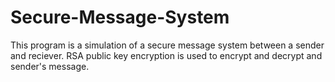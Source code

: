 # Secure-Message-System
This program is a simulation of a secure message system between a sender and reciever. RSA public key encryption is used to encrypt and decrypt and sender's message.
